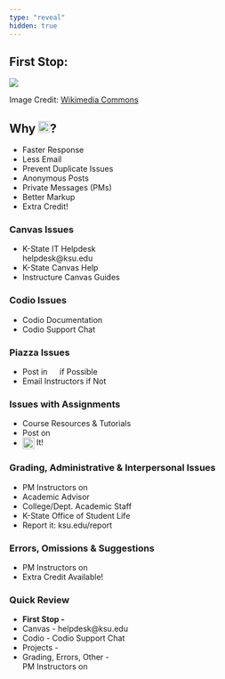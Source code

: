 ```yaml
---
type: "reveal"
hidden: true
---
```


<section>
	<h2>First Stop:</h2>
	<img class="stretch plain" src="/cc210/images/piazza_logo_wiki.png">
	<p class="imagecredit">Image Credit: <a href="https://commons.wikimedia.org/w/index.php?title=File:Piazza_logo.png&oldid=227030036">Wikimedia Commons</a></p>
</section>
<section>
	<h2>Why <img class="plain" style="height: 1em; margin-bottom:-.3em" src="/cc210/images/piazza_logo_wiki.png">?</h2>
	<ul>
		<li>Faster Response</li>
		<li>Less Email</li>
		<li>Prevent Duplicate Issues</li>
		<li>Anonymous Posts</li>
		<li>Private Messages (PMs)</li>
		<li>Better Markup</li>
		<li>Extra Credit!</li>
	</ul>
</section>
<section>
  <h3>Canvas Issues</h3>
  <ul>
    <li>K-State IT Helpdesk<br>helpdesk@ksu.edu</li>
    <li>K-State Canvas Help</li>
    <li>Instructure Canvas Guides</li>
  </ul>
</section>
<section>
  <h3>Codio Issues</h3>
  <ul>
    <li>Codio Documentation</li>
    <li>Codio Support Chat</li>
  </ul>
</section>
<section>
  <h3>Piazza Issues</h3>
  <ul>
    <li>Post in <img class="plain" style="height: 1em; margin-bottom:-.3em" src="/cc210/images/piazza_logo_wiki.png"> if Possible</li>
		<li>Email Instructors if Not</li>
  </ul>
</section>
<section>
  <h3>Issues with Assignments</h3>
  <ul>
    <li>Course Resources & Tutorials</li>
    <li>Post on <img class="plain" style="height: 1em; margin-bottom:-.3em" src="/cc210/images/piazza_logo_wiki.png"> </li>
    <li><img class="plain" src="/cc210/images/google_logo.png" style="height: 1.5em; vertical-align: middle; display: inline-block;"> It!</li>
  </ul>
</section>
<section>
  <h3>Grading, Administrative & Interpersonal Issues</h3>
  <ul>
    <li>PM Instructors on <img class="plain" style="height: 1em; margin-bottom:-.3em" src="/cc210/images/piazza_logo_wiki.png"> </li>
    <li>Academic Advisor</li>
    <li>College/Dept. Academic Staff</li>
    <li>K-State Office of Student Life</li>
    <li>Report it: ksu.edu/report</li>
  </ul>
</section>
<section>
  <h3>Errors, Omissions & Suggestions</h3>
  <ul>
    <li>PM Instructors on <img class="plain" style="height: 1em; margin-bottom:-.3em" src="/cc210/images/piazza_logo_wiki.png"> </li>
    <li>Extra Credit Available!</li>
  </ul>
</section>
<section>
  <h3>Quick Review</h3>
  <ul>
		<li><b>First Stop - <img class="plain" style="height: 1em; margin-bottom:-.3em" src="/cc210/images/piazza_logo_wiki.png"></b></li>
    <li>Canvas - helpdesk@ksu.edu</li>
		<li>Codio - Codio Support Chat</li>
    <li>Projects - <img class="plain" style="height: 1em; margin-bottom:-.3em" src="/cc210/images/piazza_logo_wiki.png"></li>
    <li>Grading, Errors, Other - <br>PM Instructors on <img class="plain" style="height: 1em; margin-bottom:-.3em" src="/cc210/images/piazza_logo_wiki.png"></li>
  </ul>
</section>
